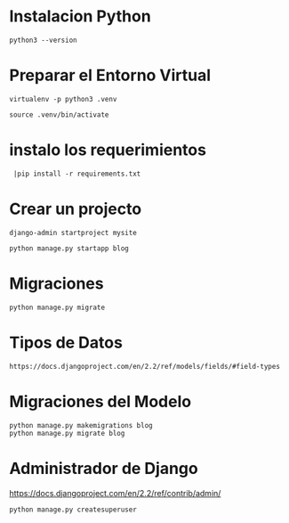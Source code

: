 
# Instalacion Python

    python3 --version

# Preparar el Entorno Virtual

    virtualenv -p python3 .venv

    source .venv/bin/activate

# instalo los requerimientos

     |pip install -r requirements.txt

# Crear un projecto

    django-admin startproject mysite

    python manage.py startapp blog

# Migraciones

    python manage.py migrate

# Tipos de Datos

    https://docs.djangoproject.com/en/2.2/ref/models/fields/#field-types

# Migraciones del Modelo

    python manage.py makemigrations blog
    python manage.py migrate blog

# Administrador de Django
https://docs.djangoproject.com/en/2.2/ref/contrib/admin/

    python manage.py createsuperuser

#